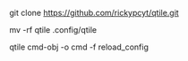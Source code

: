 git clone https://github.com/rickypcyt/qtile.git

mv -rf qtile .config/qtile




qtile cmd-obj -o cmd -f reload_config
